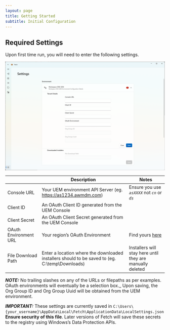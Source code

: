 ```yaml
---
layout: page
title: Getting Started
subtitle: Initial Configuration
---
```


## Required Settings

Upon first time run, you will need to enter the following settings.

 
![Alt text](../images/image2.png "Image")


|                		|Description                    |Notes                         |
|-----------------------|-------------------------------|-----------------------------|
|Console URL			|Your UEM environment API Server (eg. https://as1234.awmdm.com)|Ensure you use _`asXXXX`_ not _`cn`_ or _`ds`_ |
|Client ID				|An OAuth Client ID generated from the UEM Console||
|Client Secret			|An OAuth Client Secret generated from the UEM Console||
|OAuth Environment URL	|Your region’s OAuth Environment|Find yours [here](https://docs.vmware.com/en/VMware-Workspace-ONE-UEM/2209/UEM_ConsoleBasics/GUID-BF20C949-5065-4DCF-889D-1E0151016B5A.html)|
|File Download Path		|Enter a location where the downloaded installers should to be saved to (eg. C:\temp\Downloads)|Installers will stay here until they are manually deleted|

**_NOTE:_** 
No trailing slashes on any of the URLs or filepaths as per examples. OAuth environments will eventually be a selection box._
Upon saving, the Org Group ID and Org Group Uuid will be obtained from the UEM environment.


**_IMPORTANT:_** 
These settings are currently saved in `C:\Users\{your_username}\AppData\Local\Fetch\ApplicationData\LocalSettings.json`
**Ensure security of this file**. Later versions of Fetch will save these secrets to the registry using Windows’s Data Protection APIs.